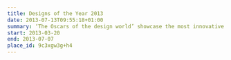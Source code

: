 ```yaml
---
title: Designs of the Year 2013
date: 2013-07-13T09:55:18+01:00
summary: ‘The Oscars of the design world’ showcase the most innovative and imaginative designs from around the world, over the past year.
start: 2013-03-20
end: 2013-07-07
place_id: 9c3xgw3g+h4
---
```

